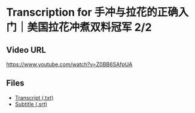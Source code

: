 # Transcription for 手冲与拉花的正确入门｜美国拉花冲煮双料冠军 2/2
## Video URL
https://www.youtube.com/watch?v=Z0BB6SAfpUA
 
## Files
- [Transcript (.txt)](./transcript.txt)
- [Subtitle (.srt)](./transcript.srt)
